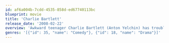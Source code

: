 ```yaml
---
id: af6a004b-7cdd-4535-858d-ed67740113bc
blueprint: movie
title: 'Charlie Bartlett'
release_date: '2008-02-22'
overview: 'Awkward teenager Charlie Bartlett (Anton Yelchin) has trouble fitting in at a new high school. Charlie needs some friends fast, and decides that the best way to find them is to appoint himself the resident psychiatrist. He becomes one of the most popular guys in school by doling out advice and, occasionally, medication, to the student body.'
genres: '[{"id": 35, "name": "Comedy"}, {"id": 18, "name": "Drama"}]'
---
```

